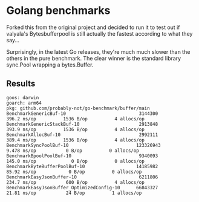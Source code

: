 # Golang benchmarks

Forked this from the original project and decided to run it to test out if valyala's Bytesbufferpool is still actually the fastest according to what they say...

Surprisingly, in the latest Go releases, they're much much slower than the others in the pure benchmark.
The clear winner is the standard library sync.Pool wrapping a bytes.Buffer.

## Results

```
goos: darwin
goarch: arm64
pkg: github.com/probably-not/go-benchmark/buffer/main
BenchmarkGenericBuf-10                           3144300               396.2 ns/op          1536 B/op          4 allocs/op
BenchmarkGenericStackBuf-10                      2913848               393.9 ns/op          1536 B/op          4 allocs/op
BenchmarkAllocBuf-10                             2992111               389.4 ns/op          1536 B/op          4 allocs/op
BenchmarkSyncPoolBuf-10                         123326943                9.478 ns/op           0 B/op          0 allocs/op
BenchmarkBpoolPoolBuf-10                         9340093               145.0 ns/op             0 B/op          0 allocs/op
BenchmarkByteBufferPoolBuf-10                   14185982                85.92 ns/op            0 B/op          0 allocs/op
BenchmarkEasyJsonBuffer-10                       6211806               234.7 ns/op           600 B/op          4 allocs/op
BenchmarkEasyJsonBuffer_OptimizedConfig-10      66843327                21.81 ns/op           24 B/op          1 allocs/op
```